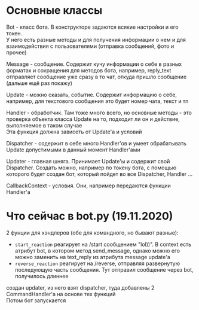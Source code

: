 # Основные классы

Bot - класс бота. В конструкторе задаются всякие настройки и его токен.  
У него есть разные методы и для получения информации о нем и для взаимодействия с пользователями (отправка сообщений, фото и прочее)  
  
Message - cообщение. Содержит кучу информации о себе в разных форматах и сокращения для методов бота, например, reply_text отправляет сообщение уже сразу в то чат, откуда пришло сообщение (дальше ещё раз покажу)  
  
Update - можно сказать, событие. Содержит информацию о себе, например, для текстового сообщения это будет номер чата, текст и тп  
  
Handler - обработчик. Там тоже много всего, но основные методы - это проверка объекта класса Update на то, подходит ли он и действие, выполняемое в таком случае  
Эта функция должна зависеть от Update'a и условий  
  
Dispatcher - содержит в себе много Handler'ов и умеет обрабатывать Update допустимыми в данный момент Handler'ами  

Updater - главная шняга. Принимает Update'ы и содержит свой Dispatcher. Создать можно, например по токену бота, с помощью которого будет создан бот, который пойдет во все Dispatcher, Handler ...  
  
CallbackContext - условия. Они, например передаются функции Handler'a

# Что сейчас в bot.py (19.11.2020)

2 фунции для хэндлеров (обе для командного, но бывают разные):  
* `start_reaction` реагирует на /start сообщением "lol))". В context есть атрибут bot, в котором метод send_message, однако можно его можно заменить на text_reply из атрибута message update'a  
* `reverse_reaction` реагирует на /reverse, отправляя развернутую последующую часть сообщения. Тут отправил сообщение через bot, получилось длиннее  


создан updater, из него взят dispatcher, туда добавлены 2 CommandHandler'a на основе тех функций  
Потом бот запускается